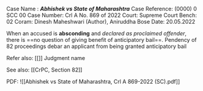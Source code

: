 Case Name : ***Abhishek vs State of Maharashtra***
Case Reference: (0000) 0 SCC 00
Case Number: Crl A No. 869 of 2022
Court: Supreme Court
Bench: 02
Coram: Dinesh Maheshwari (Author), Aniruddha Bose
Date: 20.05.2022

When an accused is **absconding** and *declared as proclaimed offender*, there is ==no question of giving benefit of anticipatory bail==.
Pendency of 82 proceedings debar an applicant from being granted anticipatory bail

Refer also:
[[]]
Judgment name

See also:
[[CrPC, Section 82]] 

PDF:
![[Abhishek vs State of Maharashtra, Crl A 869-2022 (SC).pdf]]